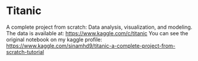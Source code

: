 # Titanic
A complete project from scratch: Data analysis, visualization, and modeling.
The data is available at: https://www.kaggle.com/c/titanic
You can see the original notebook on my kaggle profile: https://www.kaggle.com/sinamhd9/titanic-a-complete-project-from-scratch-tutorial
